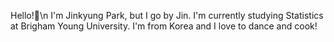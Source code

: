 Hello!👋\n
I'm Jinkyung Park, but I go by Jin.
I'm currently studying Statistics at Brigham Young University.
I'm from Korea and I love to dance and cook!

<!--
**JinSadiePark/JinSadiePark** is a ✨ _special_ ✨ repository because its `README.md` (this file) appears on your GitHub profile.

Here are some ideas to get you started:

- 🔭 I’m currently working on ...
- 🌱 I’m currently learning ...
- 👯 I’m looking to collaborate on ...
- 🤔 I’m looking for help with ...
- 💬 Ask me about ...
- 📫 How to reach me: ...
- 😄 Pronouns: ...
- ⚡ Fun fact: ...
-->
